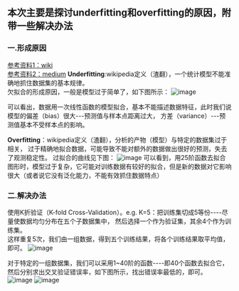## 本次主要是探讨underfitting和overfitting的原因，附带一些解决办法
### 一.形成原因  
[参考资料1：wiki](https://en.wikipedia.org/wiki/Overfitting)  
[参考资料2：medium](https://medium.com/greyatom/what-is-underfitting-and-overfitting-in-machine-learning-and-how-to-deal-with-it-6803a989c76)
**Underfitting**:wikipedia定义（渣翻），一个统计模型不能准确地抓住数据集的基本规律。  
欠拟合的形成原因，一般是模型过于简单了，如下图所示：
![image](https://github.com/Mikasathebest/NLP_learning/blob/master/images/Underfit%201%20degree.png)

可以看出，数据用一次线性函数的模型拟合，基本不能描述数据特征，此时我们说模型的偏差（bias）很大---预测值与样本点距离过大，
方差（variance）---预测值基本不受样本点的影响。

**Overfitting**：wikipedia定义（渣翻），分析的产物（模型）与特定的数据集过于相关，
过于精确地拟合数据，可能导致不能对额外的数据做出很好的预测，失去了观测稳定性。
过拟合的曲线见下图：
![image](https://github.com/Mikasathebest/NLP_learning/blob/master/images/Overfit%2025%20degree.png)
可以看到，用25阶函数去拟合图形时，模型过于复杂，它可能对训练数据有较好的拟合，但是新的数据对它影响很大（或者说它没有泛化能力，不能有效抓住数据特点）

### 二.解决办法

使用K折验证（K-fold Cross-Validation）。e.g. K=5：把训练集切成5等份----尽量使数据均匀分布在五个子数据集中，
然后选择一个作为验证集，其余4个作为训练集。  
这样重复5次，我们由一组数据，得到五个训练结果，将各个训练结果取平均值，即可。
![image](https://github.com/Mikasathebest/NLP_learning/blob/master/images/Five%20fold%20cross-validation.png)

对于特定的一组数据集，我们可以采用1~40阶的函数----即40个函数去拟合它，然后分别求出交叉验证错误率，如下图所示，找出错误率最低的，即可。
![image](https://github.com/Mikasathebest/NLP_learning/blob/master/images/Cross%20Validation%20Result.png)
![image](https://github.com/Mikasathebest/NLP_learning/blob/master/images/CrossValidation%20Result%20Graph.png)
